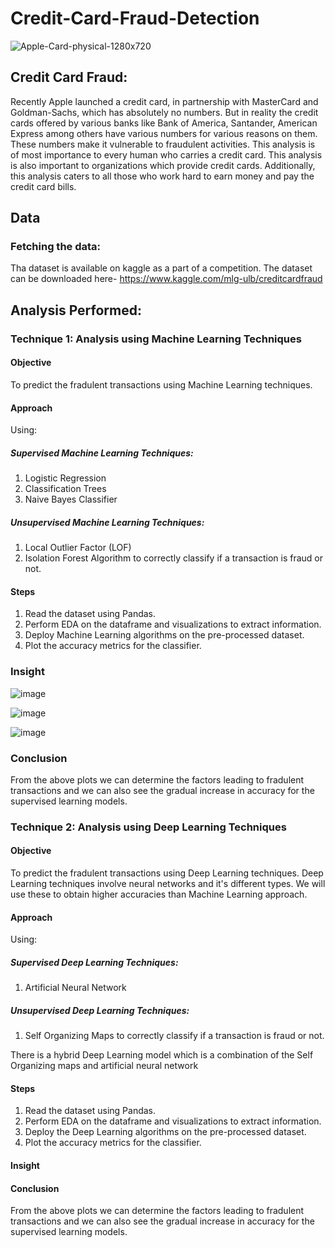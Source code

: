 # Credit-Card-Fraud-Detection

![Apple-Card-physical-1280x720](https://user-images.githubusercontent.com/35174083/55663491-83fff980-57ec-11e9-8d30-eb529806c16d.jpg)

## Credit Card Fraud:
Recently Apple launched a credit card, in partnership with MasterCard and Goldman-Sachs, which has absolutely no numbers. But in reality the credit cards offered by various banks like Bank of America, Santander, American Express among others have various numbers for various reasons on them. These numbers make it vulnerable to fraudulent activities. This analysis is of most importance to every human who carries a credit card. This analysis is also important to organizations which provide credit cards. Additionally, this analysis caters to all those who work hard to earn money and pay the credit card bills.

## Data
### Fetching the data:
Tha dataset is available on kaggle as a part of a competition. The dataset can be downloaded here- https://www.kaggle.com/mlg-ulb/creditcardfraud

## Analysis Performed:

### Technique 1: Analysis using Machine Learning Techniques

#### Objective
To predict the fradulent transactions using Machine Learning techniques.

#### Approach
Using:
##### Supervised Machine Learning Techniques:
1. Logistic Regression
2. Classification Trees
3. Naive Bayes Classifier 
##### Unsupervised Machine Learning Techniques:
1. Local Outlier Factor (LOF)
2. Isolation Forest Algorithm
to correctly classify if a transaction is fraud or not.

#### Steps
1. Read the dataset using Pandas.
2. Perform EDA on the dataframe and visualizations to extract information.
3. Deploy Machine Learning algorithms on the pre-processed dataset.
4. Plot the accuracy metrics for the classifier.

### Insight

![image](https://user-images.githubusercontent.com/35174083/55663518-f1ac2580-57ec-11e9-8b45-4156862d341d.png)

![image](https://user-images.githubusercontent.com/35174083/55663527-17d1c580-57ed-11e9-97ef-a8351767ad53.png)

![image](https://user-images.githubusercontent.com/35174083/55663534-320ba380-57ed-11e9-808c-632f97aa6440.png)



### Conclusion
From the above plots we can determine the factors leading to fradulent transactions and we can also see the gradual increase in accuracy for the supervised learning models.

### Technique 2: Analysis using Deep Learning Techniques

#### Objective
To predict the fradulent transactions using Deep Learning techniques. Deep Learning techniques involve neural networks and it's different types. We will use these to obtain higher accuracies than Machine Learning approach.

#### Approach
Using:
##### Supervised Deep Learning Techniques:
1. Artificial Neural Network

##### Unsupervised Deep Learning Techniques:
1. Self Organizing Maps
to correctly classify if a transaction is fraud or not.

There is a hybrid Deep Learning model which is a combination of the Self Organizing maps and artificial neural network 

#### Steps
1. Read the dataset using Pandas.
2. Perform EDA on the dataframe and visualizations to extract information.
3. Deploy the Deep Learning algorithms on the pre-processed dataset.
4. Plot the accuracy metrics for the classifier.

#### Insight


#### Conclusion
From the above plots we can determine the factors leading to fradulent transactions and we can also see the gradual increase in accuracy for the supervised learning models.

